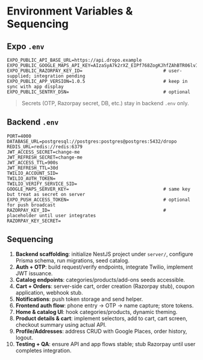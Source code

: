 # Environment Variables & Sequencing

## Expo `.env`
```
EXPO_PUBLIC_API_BASE_URL=https://api.dropo.example
EXPO_PUBLIC_GOOGLE_MAPS_API_KEY=AIzaSyA7k2rXZ_EIPf768ZogKJhfZAhBTR06lvI
EXPO_PUBLIC_RAZORPAY_KEY_ID=                              # user-supplied; integration pending
EXPO_PUBLIC_APP_VERSION=1.0.5                             # keep in sync with app display
EXPO_PUBLIC_SENTRY_DSN=                                   # optional
```

> Secrets (OTP, Razorpay secret, DB, etc.) stay in backend `.env` only.

## Backend `.env`
```
PORT=4000
DATABASE_URL=postgresql://postgres:postgres@postgres:5432/dropo
REDIS_URL=redis://redis:6379
JWT_ACCESS_SECRET=change-me
JWT_REFRESH_SECRET=change-me
JWT_ACCESS_TTL=900s
JWT_REFRESH_TTL=30d
TWILIO_ACCOUNT_SID=
TWILIO_AUTH_TOKEN=
TWILIO_VERIFY_SERVICE_SID=
GOOGLE_MAPS_SERVER_KEY=                                   # same key but treat as secret on server
EXPO_PUSH_ACCESS_TOKEN=                                   # optional for push broadcast
RAZORPAY_KEY_ID=                                          # placeholder until user integrates
RAZORPAY_KEY_SECRET=
```

## Sequencing
1. **Backend scaffolding**: initialize NestJS project under `server/`, configure Prisma schema, run migrations, seed catalog.
2. **Auth + OTP**: build request/verify endpoints, integrate Twilio, implement JWT issuance.
3. **Catalog endpoints**: categories/products/add-ons seeds accessible.
4. **Cart + Orders**: server-side cart, order creation (Razorpay stub), coupon application, webhook stub.
5. **Notifications**: push token storage and send helper.
6. **Frontend auth flow**: phone entry → OTP → name capture; store tokens.
7. **Home & catalog UI**: hook categories/products, dynamic theming.
8. **Product details & cart**: implement selectors, add to cart, cart screen, checkout summary using actual API.
9. **Profile/Addresses**: address CRUD with Google Places, order history, logout.
10. **Testing + QA**: ensure API and app flows stable; stub Razorpay until user completes integration.

